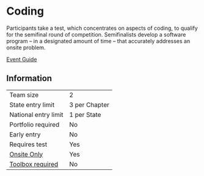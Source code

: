 # Coding

Participants take a test, which concentrates on aspects of
coding, to qualify for the semifinal round of competition.
Semifinalists develop a software program – in a designated
amount of time – that accurately addresses an onsite problem.

[Event Guide](https://lwsd.sharepoint.com/:b:/r/sites/GR-JHS-TechnologyStudentAssociation-SCA/Shared%20Documents/23-24/Competition/Event%20Guides/HS%20-%20Coding.pdf)

## Information

|                             |               |
| --------------------------- | ------------- |
| Team size                   | 2             |
| State entry limit           | 3 per Chapter |
| National entry limit        | 1 per State   |
| Portfolio required          | No            |
| Early entry                 | No            |
| Requires test               | Yes           |
| [Onsite Only](/#terms)      | Yes           |
| [Toolbox required](/#terms) | No            |
